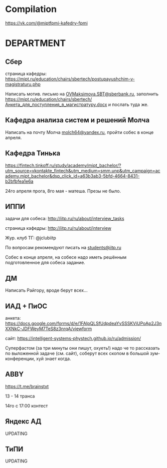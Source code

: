 # Compilation
https://vk.com/@miptfpmi-kafedry-fpmi

# DEPARTMENT

## Сбер
страница кафедры: https://mipt.ru/education/chairs/sbertech/postupayushchim-v-magistraturu.php

Написать мотив. письмо на OVMaksimova.SBT@sberbank.ru, заполнить https://mipt.ru/education/chairs/sbertech/Анкета_для_поступления_в_магистратуру.docx и послать туда же.

## Кафедра анализа систем и решений Молча

Написать на почту Молча molch64@yandex.ru, пройти собес в конце апреля.

## Кафедра Тинька

https://fintech.tinkoff.ru/study/academy/mipt_bachelor/?utm_source=vkontakte_fintech&utm_medium=smm.unp&utm_campaign=academy.mipt_bachelor&dsp_click_id=a63b3ab3-5bfd-4664-8431-b2bfbfea1e6a

24го апреля прога, 8го мая - матеша. Презы не было.

## ИППИ
задачи для собеса: http://iitp.ru/ru/about/interview_tasks

страница кафедры: http://iitp.ru/ru/about/interview

Жур. клуб ТГ: @jclubiitp 

По вопросам рекомендуют писать на students@iitp.ru 

Собес в конце апреля, на собесе надо иметь решённым подготовленное для собеса задание.

## ДМ

Написать Райгору, вроде берут всех...

## ИАД + ПиОС
анкета: https://docs.google.com/forms/d/e/1FAIpQLSfUdpdeaYvSSSKViUPoAp2J3nXXNkC-JDFWeyM7TeS8z3nrqA/viewform

сайт: https://intelligent-systems-phystech.github.io/ru/admission/

Суперфастом (за три минуты они пишут, охуеть!) надо че то рассказать по выложенной задаче (см. сайт), соберут всех скопом в большой зум-конференции, хуй знает когда.

## ABBY
https://t.me/brainstxt

13 - 14 транса

14го с 17:00 контест


## Яндекс АД
UPDATING

## ТиПИ
UPDATING
